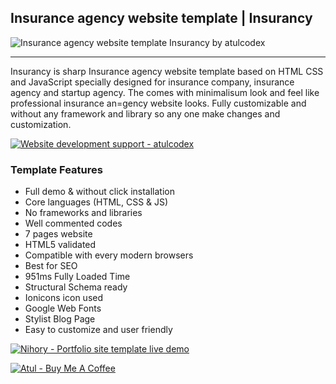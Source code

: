## Insurance agency website template | Insurancy

![Insurance agency website template Insurancy by atulcodex](https://i.ibb.co/D9KbWmJ/Insurance-agency-website-template-Insurancy-by-atulcodex.png)


---

Insurancy is sharp Insurance agency website template based on HTML CSS and JavaScript specially designed for insurance company, insurance agency and startup agency. The comes with minimalisum look and feel like professional insurance an=gency website looks. Fully customizable and without any framework and library so any one make changes and customization.


[![Website development support - atulcodex](https://i.ibb.co/17LL7BY/Support-atulcodex.png)](https://wa.link/cnhdx2)



### Template Features
- Full demo & without click installation
- Core languages (HTML, CSS & JS)
- No frameworks and libraries
- Well commented codes
- 7 pages website
- HTML5 validated
- Compatible with every modern browsers
- Best for SEO
- 951ms Fully Loaded Time
- Structural Schema ready
- Ionicons icon used
- Google Web Fonts
- Stylist Blog Page
- Easy to customize and user friendly




[![Nihory - Portfolio site template live demo](https://i.ibb.co/vwN8cgW/live-demo.png)](https://https://insurancy-atulcodex.netlify.app/)



[![Atul - Buy Me A Coffee](https://i.ibb.co/7rR9S4L/buy-me-a-coffee.png)](https://www.buymeacoffee.com/atulcodex)
